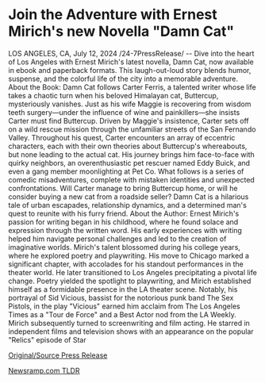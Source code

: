 # Join the Adventure with Ernest Mirich's new Novella "Damn Cat"

LOS ANGELES, CA, July 12, 2024 /24-7PressRelease/ -- Dive into the heart of Los Angeles with Ernest Mirich's latest novella, Damn Cat, now available in ebook and paperback formats. This laugh-out-loud story blends humor, suspense, and the colorful life of the city into a memorable adventure.  About the Book: Damn Cat follows Carter Ferris, a talented writer whose life takes a chaotic turn when his beloved Himalayan cat, Buttercup, mysteriously vanishes. Just as his wife Maggie is recovering from wisdom teeth surgery—under the influence of wine and painkillers—she insists Carter must find Buttercup. Driven by Maggie's insistence, Carter sets off on a wild rescue mission through the unfamiliar streets of the San Fernando Valley.  Throughout his quest, Carter encounters an array of eccentric characters, each with their own theories about Buttercup's whereabouts, but none leading to the actual cat. His journey brings him face-to-face with quirky neighbors, an overenthusiastic pet rescuer named Eddy Buick, and even a gang member moonlighting at Pet Co. What follows is a series of comedic misadventures, complete with mistaken identities and unexpected confrontations.  Will Carter manage to bring Buttercup home, or will he consider buying a new cat from a roadside seller? Damn Cat is a hilarious tale of urban escapades, relationship dynamics, and a determined man's quest to reunite with his furry friend.  About the Author: Ernest Mirich's passion for writing began in his childhood, where he found solace and expression through the written word. His early experiences with writing helped him navigate personal challenges and led to the creation of imaginative worlds.  Mirich's talent blossomed during his college years, where he explored poetry and playwriting. His move to Chicago marked a significant chapter, with accolades for his standout performances in the theater world. He later transitioned to Los Angeles precipitating a pivotal life change. Poetry yielded the spotlight to playwriting, and Mirich established himself as a formidable presence in the LA theater scene.  Notably, his portrayal of Sid Vicious, bassist for the notorious punk band The Sex Pistols, in the play "Vicious" earned him acclaim from The Los Angeles Times as a "Tour de Force" and a Best Actor nod from the LA Weekly. Mirich subsequently turned to screenwriting and film acting. He starred in independent films and television shows with an appearance on the popular "Relics" episode of Star 

[Original/Source Press Release](https://www.24-7pressrelease.com/press-release/512446/join-the-adventure-with-ernest-mirichs-new-novella-damn-cat) 

[Newsramp.com TLDR](https://newsramp.com/None) 